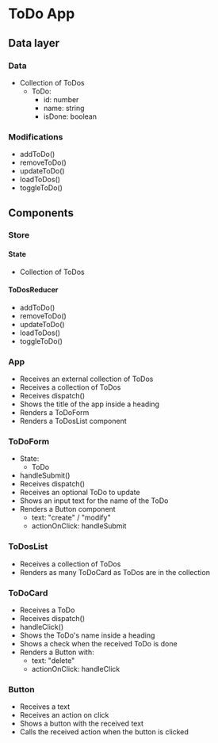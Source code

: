 # ToDo App

## Data layer

### Data

- Collection of ToDos
  - ToDo:
    - id: number
    - name: string
    - isDone: boolean

### Modifications

- addToDo()
- removeToDo()
- updateToDo()
- loadToDos()
- toggleToDo()

## Components

### Store

#### State

- Collection of ToDos

#### ToDosReducer

- addToDo()
- removeToDo()
- updateToDo()
- loadToDos()
- toggleToDo()

### App

- Receives an external collection of ToDos
- Receives a collection of ToDos
- Receives dispatch()
- Shows the title of the app inside a heading
- Renders a ToDoForm
- Renders a ToDosList component

### ToDoForm

- State:
  - ToDo
- handleSubmit()
- Receives dispatch()
- Receives an optional ToDo to update
- Shows an input text for the name of the ToDo
- Renders a Button component
  - text: "create" / "modify"
  - actionOnClick: handleSubmit

### ToDosList

- Receives a collection of ToDos
- Renders as many ToDoCard as ToDos are in the collection

### ToDoCard

- Receives a ToDo
- Receives dispatch()
- handleClick()
- Shows the ToDo's name inside a heading
- Shows a check when the received ToDo is done
- Renders a Button with:
  - text: "delete"
  - actionOnClick: handleClick

### Button

- Receives a text
- Receives an action on click
- Shows a button with the received text
- Calls the received action when the button is clicked
